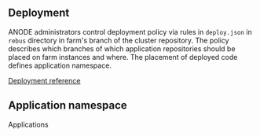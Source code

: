 ## Deployment

ANODE administrators control deployment policy via rules in ```deploy.json``` in ```rebus``` directory in farm's branch of the cluster repository. The policy describes which branches of which application repositories should be placed on farm instances and where. The placement of deployed code defines application namespace.

[Deployment reference](https://github.com/anodejs/anodejs/blob/master/docs/DEPLOYMENT_REF.md)

## Application namespace

Applications 